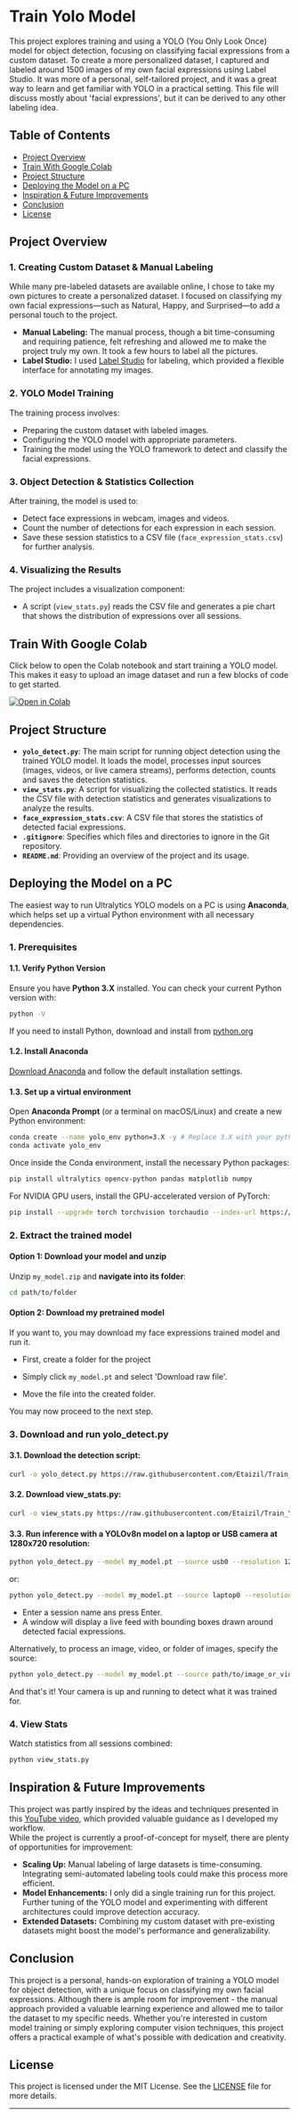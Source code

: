 # Train Yolo Model

This project explores training and using a YOLO (You Only Look Once) model for object detection, focusing on classifying facial expressions from a custom dataset. To create a more personalized dataset, I captured and labeled around 1500 images of my own facial expressions using Label Studio. It was more of a personal, self-tailored project, and it was a great way to learn and get familiar with YOLO in a practical setting. This file will discuss mostly about 'facial expressions', but it can be derived to any other labeling idea.

## Table of Contents
- [Project Overview](#project-overview)
- [Train With Google Colab](#train-with-google-colab)
- [Project Structure](#project-structure)
- [Deploying the Model on a PC](#deploying-the-model-on-a-pc)
- [Inspiration & Future Improvements](#inspiration--future-improvements)
- [Conclusion](#conclusion)
- [License](#license)

## Project Overview

### 1. Creating Custom Dataset & Manual Labeling

While many pre-labeled datasets are available online, I chose to take my own pictures to create a personalized dataset. I focused on classifying my own facial expressions—such as Natural, Happy, and Surprised—to add a personal touch to the project.  
- **Manual Labeling:** The manual process, though a bit time-consuming and requiring patience, felt refreshing and allowed me to make the project truly my own. It took a few hours to label all the pictures.
- **Label Studio:** I used [Label Studio](https://labelstud.io/) for labeling, which provided a flexible interface for annotating my images.

### 2. YOLO Model Training

The training process involves:
- Preparing the custom dataset with labeled images.
- Configuring the YOLO model with appropriate parameters.
- Training the model using the YOLO framework to detect and classify the facial expressions.

### 3. Object Detection & Statistics Collection

After training, the model is used to:
- Detect face expressions in webcam, images and videos.
- Count the number of detections for each expression in each session.
- Save these session statistics to a CSV file (`face_expression_stats.csv`) for further analysis.

### 4. Visualizing the Results

The project includes a visualization component:
- A script (`view_stats.py`) reads the CSV file and generates a pie chart that shows the distribution of expressions over all sessions.

## **Train With Google Colab**
Click below to open the Colab notebook and start training a YOLO model. This makes it easy to upload an image dataset and run a few blocks of code to get started.

[![Open in Colab](https://colab.research.google.com/assets/colab-badge.svg)](https://colab.research.google.com/drive/1QEWZK5emoj3fvD9SPrjAeCRPV5COxCy7?usp=sharing)


## Project Structure

- **`yolo_detect.py`**: The main script for running object detection using the trained YOLO model. It loads the model, processes input sources (images, videos, or live camera streams), performs detection, counts and saves the detection statistics.
- **`view_stats.py`**: A script for visualizing the collected statistics. It reads the CSV file with detection statistics and generates visualizations to analyze the results.
- **`face_expression_stats.csv`**: A CSV file that stores the statistics of detected facial expressions.
- **`.gitignore`**: Specifies which files and directories to ignore in the Git repository.
- **`README.md`**: Providing an overview of the project and its usage.

## Deploying the Model on a PC

The easiest way to run Ultralytics YOLO models on a PC is using **Anaconda**, which helps set up a virtual Python environment with all necessary dependencies.

### 1. Prerequisites

#### **1.1. Verify Python Version**

Ensure you have **Python 3.X** installed. You can check your current Python version with:
```bash
python -V
```
If you need to install Python, download and install from [python.org](https://www.python.org/downloads/)

#### **1.2. Install Anaconda**

[Download Anaconda](https://anaconda.com/download) and follow the default installation settings.


#### **1.3. Set up a virtual environment**
Open **Anaconda Prompt** (or a terminal on macOS/Linux) and create a new Python environment:
```bash
conda create --name yolo_env python=3.X -y # Replace 3.X with your python version
conda activate yolo_env
```
Once inside the Conda environment, install the necessary Python packages:

```bash
pip install ultralytics opencv-python pandas matplotlib numpy
```

For NVIDIA GPU users, install the GPU-accelerated version of PyTorch:

```bash
pip install --upgrade torch torchvision torchaudio --index-url https://download.pytorch.org/whl/cu124
```

### 2. Extract the trained model

#### Option 1: Download your model and unzip
Unzip ```my_model.zip``` and **navigate into its folder**:
```bash
cd path/to/folder
```
#### Option 2: Download my pretrained model
If you want to, you may download my face expressions trained model and run it.

* First, create a folder for the project

* Simply click ```my_model.pt``` and select 'Download raw file'.

* Move the file into the created folder.

You may now proceed to the next step.

### 3. Download and run yolo_detect.py
#### 3.1. Download the detection script:

```bash
curl -o yolo_detect.py https://raw.githubusercontent.com/Etaizil/Train_Yolo_Model/refs/heads/main/yolo_detect.py
```

#### 3.2. Download view_stats.py:

```bash
curl -o view_stats.py https://raw.githubusercontent.com/Etaizil/Train_Yolo_Model/refs/heads/main/view_stats.py
``` 

#### 3.3. Run inference with a YOLOv8n model on a laptop or USB camera at 1280x720 resolution:

```bash
python yolo_detect.py --model my_model.pt --source usb0 --resolution 1280x720
```
or:
```bash
python yolo_detect.py --model my_model.pt --source laptop0 --resolution 1280x720
```

* Enter a session name ans press Enter.
* A window will display a live feed with bounding boxes drawn around detected facial expressions.

Alternatively, to process an image, video, or folder of images, specify the source:

```bash
python yolo_detect.py --model my_model.pt --source path/to/image_or_video.mp4
```

And that's it! Your camera is up and running to detect what it was trained for.

### 4. View Stats

Watch statistics from all sessions combined:
```bash
python view_stats.py
```

## Inspiration & Future Improvements

This project was partly inspired by the ideas and techniques presented in this [YouTube video](https://www.youtube.com/watch?v=r0RspiLG260), which provided valuable guidance as I developed my workflow.  
While the project is currently a proof-of-concept for myself, there are plenty of opportunities for improvement:
- **Scaling Up:** Manual labeling of large datasets is time-consuming. Integrating semi-automated labeling tools could make this process more efficient.
- **Model Enhancements:** I only did a single training run for this project. Further tuning of the YOLO model and experimenting with different architectures could improve detection accuracy.
- **Extended Datasets:** Combining my custom dataset with pre-existing datasets might boost the model's performance and generalizability.

## Conclusion

This project is a personal, hands-on exploration of training a YOLO model for object detection, with a unique focus on classifying my own facial expressions. Although there is ample room for improvement - the manual approach provided a valuable learning experience and allowed me to tailor the dataset to my specific needs. Whether you're interested in custom model training or simply exploring computer vision techniques, this project offers a practical example of what's possible with dedication and creativity.

## License

This project is licensed under the MIT License. See the [LICENSE](LICENSE) file for more details.

---
